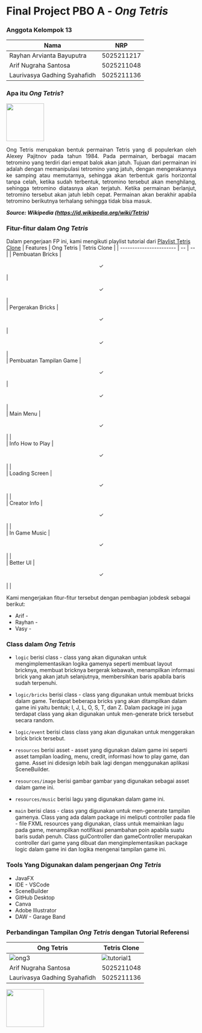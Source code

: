 # Final Project PBO A - _Ong Tetris_

### Anggota Kelompok 13
| Nama                         | NRP        |
| ---------------------------- | -----------|
| Rayhan Arvianta Bayuputra    | 5025211217 |
| Arif Nugraha Santosa         | 5025211048 |
| Laurivasya Gadhing Syahafidh | 5025211136 |



### Apa itu _Ong Tetris_?
<img src="https://upload.wikimedia.org/wikipedia/commons/thumb/9/9c/Typical_Tetris_Game.svg/220px-Typical_Tetris_Game.svg.png" width ="100"/>
<p align="justify"> Ong Tetris merupakan bentuk permainan Tetris yang di populerkan oleh Alexey Pajitnov pada tahun 1984. Pada permainan, berbagai macam tetromino yang terdiri dari empat balok akan jatuh. Tujuan dari permainan ini adalah dengan memanipulasi tetromino yang jatuh, dengan mengerakannya ke samping atau memutarnya, sehingga akan terbentuk garis horizontal tanpa celah, ketika sudah terbentuk, tetromino tersebut akan menghilang, sehingga tetromino diatasnya akan terjatuh. Ketika permainan berlanjut, tetromino tersebut akan jatuh lebih cepat. Permainan akan berakhir apabila tetromino berikutnya terhalang sehingga tidak bisa masuk. </p>

_**Source: Wikipedia (https://id.wikipedia.org/wiki/Tetris)**_

### Fitur-fitur dalam **_Ong Tetris_**
Dalam pengerjaan FP ini, kami mengikuti playlist tutorial dari [Playlist Tetris Clone](https://www.youtube.com/playlist?list=PLwsfVdfP_PPTMBJi_Jli6McfHr422URqO)
| Features                | Ong Tetris | Tetris Clone |
| ----------------------- | -- | -- |
| Pembuatan Bricks        | <p align="center"> ✓ </p> | <p align="center"> ✓ </p> |  
| Pergerakan Bricks       | <p align="center"> ✓ </p> | <p align="center"> ✓ </p> |  
| Pembuatan Tampilan Game | <p align="center"> ✓ </p> | <p align="center"> ✓ </p> |  
| Main Menu               | <p align="center"> ✓ </p> |   |  
| Info How to Play        | <p align="center"> ✓ </p> |   |  
| Loading Screen          | <p align="center"> ✓ </p> |   |  
| Creator Info            | <p align="center"> ✓ </p> |   |  
| In Game Music           | <p align="center"> ✓ </p> |   |  
| Better UI               | <p align="center"> ✓ </p> |   | 

Kami mengerjakan fitur-fitur tersebut dengan pembagian jobdesk sebagai berikut:
- Arif - 
- Rayhan - 
- Vasy - 

### Class dalam _Ong Tetris_

- `logic` berisi class - class yang akan digunakan untuk mengimplementasikan logika gamenya seperti membuat layout bricknya, membuat bricknya bergerak kebawah, menampilkan informasi brick yang akan jatuh selanjutnya, membersihkan baris apabila baris sudah terpenuhi.

- `logic/bricks` berisi class - class yang digunakan untuk membuat bricks dalam game. Terdapat beberapa bricks yang akan ditampilkan dalam game ini yaitu bentuk; I, J, L, O, S, T, dan Z. Dalam package ini juga terdapat class yang akan digunakan untuk men-generate brick tersebut secara random.

- `logic/event` berisi class class yang akan digunakan untuk menggerakan brick brick tersebut.

- `resources` berisi asset - asset yang digunakan dalam game ini seperti asset tampilan loading, menu, credit, informasi how to play game, dan game. Asset ini didesign lebih baik lagi dengan menggunakan aplikasi SceneBuilder.

- `resources/image` berisi gambar gambar yang digunakan sebagai asset dalam game ini.

- `resources/music` berisi lagu yang digunakan dalam game ini.

- `main` berisi class - class yang digunakan untuk men-generate tampilan gamenya. Class yang ada dalam package ini meliputi controller pada file - file FXML resources yang digunakan, class untuk memainkan lagu pada game, menampilkan notifikasi penambahan poin apabila suatu baris sudah penuh. Class guiController dan gameController merupakan controller dari game yang dibuat dan mengimplementasikan package logic dalam game ini dan logika mengenai tampilan game ini.

### Tools Yang Digunakan dalam pengerjaan _Ong Tetris_
- JavaFX
- IDE - VSCode
- SceneBuilder
- GitHub Desktop
- Canva
- Adobe Illustrator
- DAW - Garage Band

### Perbandingan Tampilan _Ong Tetris_ dengan Tutorial Referensi

| Ong Tetris                        | Tetris Clone       |
| ---------------------------- | -----------|
| ![ong3](https://user-images.githubusercontent.com/88714570/208303091-295f93fd-5387-4cd7-9dec-ce262ae075e4.png)    | ![tutorial1](https://user-images.githubusercontent.com/88714570/208303130-907e96ee-c9f5-4166-acbf-505677d0bf32.jpeg) |
| Arif Nugraha Santosa         | 5025211048 |
| Laurivasya Gadhing Syahafidh | 5025211136 |

<img src="https://upload.wikimedia.org/wikipedia/commons/thumb/9/9c/Typical_Tetris_Game.svg/220px-Typical_Tetris_Game.svg.png" width ="100"/>

